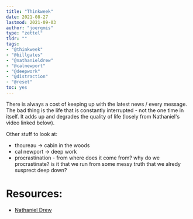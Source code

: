 ```yaml
---
title: "Thinkweek"
date: 2021-08-27
lastmod: 2021-09-03
author: "joergmis"
type: "zettel"
tldr: ""
tags:
- "@thinkweek"
- "@billgates"
- "@nathanieldrew"
- "@calnewport"
- "@deepwork"
- "@distraction"
- "@reset"
toc: yes
---
```


There is always a cost of keeping up with the latest news / every message. The
bad thing is the life that is constantly interrupted - not the one time in 
itself. It adds up and degrades the quality of life (losely from Nathaniel's
video linked below).

Other stuff to look at:

- thoureau -> cabin in the woods
- cal newport -> deep work
- procrastination - from where does it come from? why do we procrastinate? is 
  it that we run from some messy truth that we alredy susprect deep down?

# Resources:

- [Nathaniel Drew](https://www.youtube.com/watch?v=ZcGVQPYKSiU)
